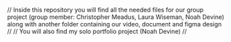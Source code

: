 // Inside this repository you will find all the needed files for our group project (group member: Christopher Meadus, Laura Wiseman, Noah Devine) along with another folder containing our video, document and figma design //
// You will also find my solo portfolio project (Noah Devine) //
